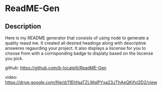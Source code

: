 # ReadME-Gen

## Description
Here is my 
README generator that consists of using node to generate a quality reasd me. It created all desired headings along with descriptive answeres regaurding your project. It also displays a liscense for you to choose from with a corrisponding badge to displaty based on the liscense you pick. 

github: https://github.com/b-locatelli/ReadME-Gen 
 
video: https://drive.google.com/file/d/11EhfqaTZLWqlPYxa23JThAeQKifxl2D2/view